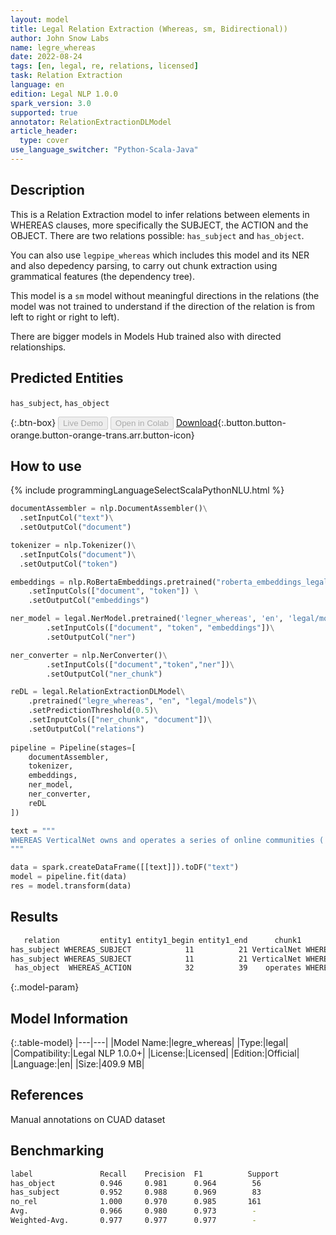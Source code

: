 ```yaml
---
layout: model
title: Legal Relation Extraction (Whereas, sm, Bidirectional))
author: John Snow Labs
name: legre_whereas
date: 2022-08-24
tags: [en, legal, re, relations, licensed]
task: Relation Extraction
language: en
edition: Legal NLP 1.0.0
spark_version: 3.0
supported: true
annotator: RelationExtractionDLModel
article_header:
  type: cover
use_language_switcher: "Python-Scala-Java"
---
```


## Description

This is a Relation Extraction model to infer relations between elements in WHEREAS clauses, more specifically the SUBJECT, the ACTION and the OBJECT. There are two relations possible: `has_subject` and `has_object`.

You can also use `legpipe_whereas` which includes this model and its NER and also depedency parsing, to carry out chunk extraction using grammatical features (the dependency tree).

This model is a `sm` model without meaningful directions in the relations (the model was not trained to understand if the direction of the relation is from left to right or right to left).

There are bigger models in Models Hub trained also with directed relationships.

## Predicted Entities

`has_subject`, `has_object`

{:.btn-box}
<button class="button button-orange" disabled>Live Demo</button>
<button class="button button-orange" disabled>Open in Colab</button>
[Download](https://s3.amazonaws.com/auxdata.johnsnowlabs.com/legal/models/legre_whereas_en_1.0.0_3.2_1661341573628.zip){:.button.button-orange.button-orange-trans.arr.button-icon}

## How to use



<div class="tabs-box" markdown="1">
{% include programmingLanguageSelectScalaPythonNLU.html %}

```python
documentAssembler = nlp.DocumentAssembler()\
  .setInputCol("text")\
  .setOutputCol("document")

tokenizer = nlp.Tokenizer()\
  .setInputCols("document")\
  .setOutputCol("token")

embeddings = nlp.RoBertaEmbeddings.pretrained("roberta_embeddings_legal_roberta_base","en") \
    .setInputCols(["document", "token"]) \
    .setOutputCol("embeddings")

ner_model = legal.NerModel.pretrained('legner_whereas', 'en', 'legal/models')\
        .setInputCols(["document", "token", "embeddings"])\
        .setOutputCol("ner")

ner_converter = nlp.NerConverter()\
        .setInputCols(["document","token","ner"])\
        .setOutputCol("ner_chunk")

reDL = legal.RelationExtractionDLModel\
    .pretrained("legre_whereas", "en", "legal/models")\
    .setPredictionThreshold(0.5)\
    .setInputCols(["ner_chunk", "document"])\
    .setOutputCol("relations")
    
pipeline = Pipeline(stages=[
    documentAssembler,
    tokenizer,
    embeddings,
    ner_model,
    ner_converter,
    reDL
])

text = """
WHEREAS VerticalNet owns and operates a series of online communities ( as defined below ) that are accessible via the world wide web , each of which is designed to be an online gathering place for businesses of a certain type or within a certain industry ;
"""

data = spark.createDataFrame([[text]]).toDF("text")
model = pipeline.fit(data)
res = model.transform(data)
```

</div>

## Results

```bash
   relation         entity1 entity1_begin entity1_end      chunk1        entity2 entity2_begin entity2_end                         chunk2 confidence
has_subject WHEREAS_SUBJECT            11          21 VerticalNet WHEREAS_ACTION            32          39                       operates  0.9982886
has_subject WHEREAS_SUBJECT            11          21 VerticalNet WHEREAS_OBJECT            41          70 a series of online communities  0.9890683
 has_object  WHEREAS_ACTION            32          39    operates WHEREAS_OBJECT            41          70 a series of online communities  0.7831568
```

{:.model-param}
## Model Information

{:.table-model}
|---|---|
|Model Name:|legre_whereas|
|Type:|legal|
|Compatibility:|Legal NLP 1.0.0+|
|License:|Licensed|
|Edition:|Official|
|Language:|en|
|Size:|409.9 MB|

## References

Manual annotations on CUAD dataset

## Benchmarking

```bash
label               Recall    Precision  F1          Support
has_object          0.946     0.981      0.964        56
has_subject         0.952     0.988      0.969        83
no_rel              1.000     0.970      0.985       161
Avg.                0.966     0.980      0.973        -
Weighted-Avg.       0.977     0.977      0.977        -
```
